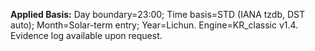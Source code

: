 
**Applied Basis:** Day boundary=23:00; Time basis=STD (IANA tzdb, DST auto); Month=Solar-term entry; Year=Lichun. Engine=KR_classic v1.4. Evidence log available upon request.
